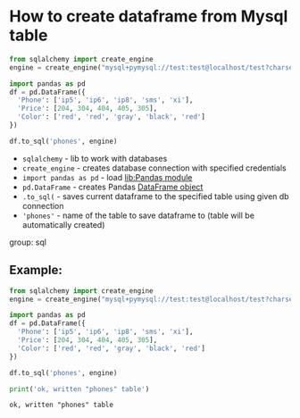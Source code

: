 # How to create dataframe from Mysql table

```python
from sqlalchemy import create_engine
engine = create_engine("mysql+pymysql://test:test@localhost/test?charset=utf8mb4")

import pandas as pd
df = pd.DataFrame({
  'Phone': ['ip5', 'ip6', 'ip8', 'sms', 'xi'],
  'Price': [204, 304, 404, 405, 305],
  'Color': ['red', 'red', 'gray', 'black', 'red']
})

df.to_sql('phones', engine)
```

- `sqlalchemy` - lib to work with databases
- `create_engine` - creates database connection with specified credentials
- `import pandas as pd` - load [lib:Pandas module](/python-pandas/how-to-install-pandas)
- `pd.DataFrame` - creates Pandas [DataFrame object](https://pandas.pydata.org/docs/reference/api/pandas.DataFrame.html)
- `.to_sql(` - saves current dataframe to the specified table using given db connection
- `'phones'` - name of the table to save dataframe to (table will be automatically created)

group: sql

## Example: 
```python
from sqlalchemy import create_engine
engine = create_engine("mysql+pymysql://test:test@localhost/test?charset=utf8mb4")

import pandas as pd
df = pd.DataFrame({
  'Phone': ['ip5', 'ip6', 'ip8', 'sms', 'xi'],
  'Price': [204, 304, 404, 405, 305],
  'Color': ['red', 'red', 'gray', 'black', 'red']
})

df.to_sql('phones', engine)

print('ok, written "phones" table')
```
```
ok, written "phones" table

```

